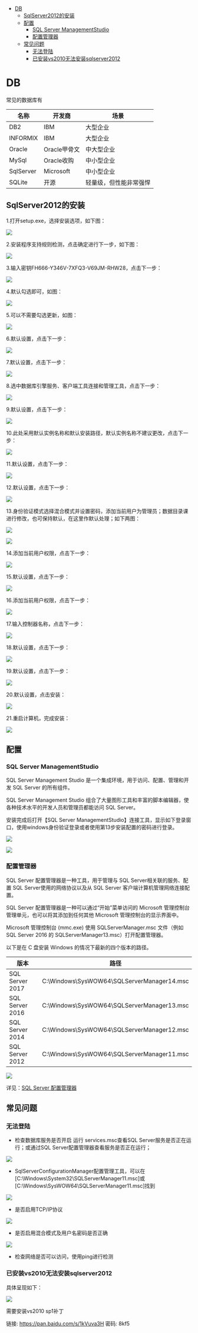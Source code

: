 <!-- TOC -->

- [DB](#db)
    - [SqlServer2012的安装](#sqlserver2012的安装)
    - [配置](#配置)
        - [SQL Server ManagementStudio](#sql-server-managementstudio)
        - [配置管理器](#配置管理器)
    - [常见问题](#常见问题)
        - [无法登陆](#无法登陆)
        - [已安装vs2010无法安装sqlserver2012](#已安装vs2010无法安装sqlserver2012)

<!-- /TOC -->
<a id="markdown-db" name="db"></a>
# DB
常见的数据库有

名称 | 开发商 | 场景
---|-----|---
DB2 | IBM | 大型企业
INFORMIX | IBM | 大型企业
Oracle | Oracle甲骨文 | 中大型企业
MySql | Oracle收购 | 中小型企业
SqlServer | Microsoft | 中小型企业
SQLite | 开源 | 轻量级，但性能非常强悍

<a id="markdown-sqlserver2012的安装" name="sqlserver2012的安装"></a>
## SqlServer2012的安装
1.打开setup.exe，选择安装选项，如下图：

![](..\assets\SqlServer\Install_1.png)

2.安装程序支持规则检测，点击确定进行下一步，如下图：

![](..\assets\SqlServer\Install_2.png)

3.输入密钥FH666-Y346V-7XFQ3-V69JM-RHW28，点击下一步：

![](..\assets\SqlServer\Install_3.png)

4.默认勾选即可，如图：

![](..\assets\SqlServer\Install_4.png)

5.可以不需要勾选更新，如图：

![](..\assets\SqlServer\Install_5.png)

6.默认设置，点击下一步：

![](..\assets\SqlServer\Install_6.png)

7.默认设置，点击下一步：

![](..\assets\SqlServer\Install_7.png)

8.选中数据库引擎服务、客户端工具连接和管理工具，点击下一步：

![](..\assets\SqlServer\Install_8.png)

9.默认设置，点击下一步：

![](..\assets\SqlServer\Install_9.png)

10.此处采用默认实例名称和默认安装路径，默认实例名称不建议更改，点击下一步：

![](..\assets\SqlServer\Install_10.png)

11.默认设置，点击下一步：

![](..\assets\SqlServer\Install_11.png)

12.默认设置，点击下一步：

![](..\assets\SqlServer\Install_12.png)

13.身份验证模式选择混合模式并设置密码，添加当前用户为管理员；数据目录课进行修改，也可保持默认，在这里作默认处理；如下两图：

![](..\assets\SqlServer\Install_13-1.png)

![](..\assets\SqlServer\Install_13-2.png)

14.添加当前用户权限，点击下一步：

![](..\assets\SqlServer\Install_14.png)

15.默认设置，点击下一步：

![](..\assets\SqlServer\Install_15.png)

16.添加当前用户权限，点击下一步：

![](..\assets\SqlServer\Install_16.png)

17.输入控制器名称，点击下一步：

![](..\assets\SqlServer\Install_17.png)

18.默认设置，点击下一步：

![](..\assets\SqlServer\Install_18.png)

19.默认设置，点击下一步：

![](..\assets\SqlServer\Install_19.png)

20.默认设置，点击安装：

![](..\assets\SqlServer\Install_20.png)

21.重启计算机，完成安装：

![](..\assets\SqlServer\Install_21.png)

<a id="markdown-配置" name="配置"></a>
## 配置

<a id="markdown-sql-server-managementstudio" name="sql-server-managementstudio"></a>
### SQL Server ManagementStudio
SQL Server Management Studio 是一个集成环境，用于访问、配置、管理和开发 SQL Server 的所有组件。

SQL Server Management Studio 组合了大量图形工具和丰富的脚本编辑器，使各种技术水平的开发人员和管理员都能访问 SQL Server。

安装完成后打开【SQL Server ManagementStudio】连接工具，显示如下登录窗口，使用windows身份验证登录或者使用第13步安装配置的密码进行登录。

![](..\assets\SqlServer\Config_1.png)

![](..\assets\SqlServer\Config_2.png)

<a id="markdown-配置管理器" name="配置管理器"></a>
### 配置管理器
SQL Server 配置管理器是一种工具，用于管理与 SQL Server相关联的服务、配置 SQL Server使用的网络协议以及从 SQL Server 客户端计算机管理网络连接配置。 

SQL Server 配置管理器是一种可以通过“开始”菜单访问的 Microsoft 管理控制台管理单元，也可以将其添加到任何其他 Microsoft 管理控制台的显示界面中。 

Microsoft 管理控制台 (mmc.exe) 使用 SQLServerManager<version>.msc 文件（例如 SQL Server 2016 的 SQLServerManager13.msc）打开配置管理器。 

以下是在 C 盘安装 Windows 的情况下最新的四个版本的路径。

版本 | 路径
---|---
SQL Server 2017 | C:\Windows\SysWOW64\SQLServerManager14.msc
SQL Server 2016 | C:\Windows\SysWOW64\SQLServerManager13.msc
SQL Server 2014 | C:\Windows\SysWOW64\SQLServerManager12.msc
SQL Server 2012 | C:\Windows\SysWOW64\SQLServerManager11.msc

![](..\assets\SqlServer\SqlServerConfigurationManager_1.png)

详见：[SQL Server 配置管理器](https://docs.microsoft.com/zh-cn/sql/relational-databases/sql-server-configuration-manager)

<a id="markdown-常见问题" name="常见问题"></a>
## 常见问题

<a id="markdown-无法登陆" name="无法登陆"></a>
### 无法登陆
- 检查数据库服务是否开启  运行 services.msc查看SQL Server服务是否正在运行；或通过SQL Server配置管理器查看服务是否正在运行；

![](..\assets\SqlServer\sql_server_1.png)

- SqlServerConfigurationManager配置管理工具，可以在[C:\Windows\System32\SQLServerManager11.msc]或[C:\Windows\SysWOW64\SQLServerManager11.msc]找到

![](..\assets\SqlServer\sql_server_2.png)

- 是否启用TCP/IP协议

![](..\assets\SqlServer\sql_server_3.png)

- 是否启用混合模式及用户名密码是否正确

![](..\assets\SqlServer\sql_server_4.gif)

- 检查网络是否可以访问，使用ping进行检测

<a id="markdown-已安装vs2010无法安装sqlserver2012" name="已安装vs2010无法安装sqlserver2012"></a>
### 已安装vs2010无法安装sqlserver2012
具体呈现如下：

![](..\assets\SqlServer\faq_vs2010_1.png)

需要安装vs2010 sp1补丁

链接: https://pan.baidu.com/s/1kVuva3H 密码: 8kf5
